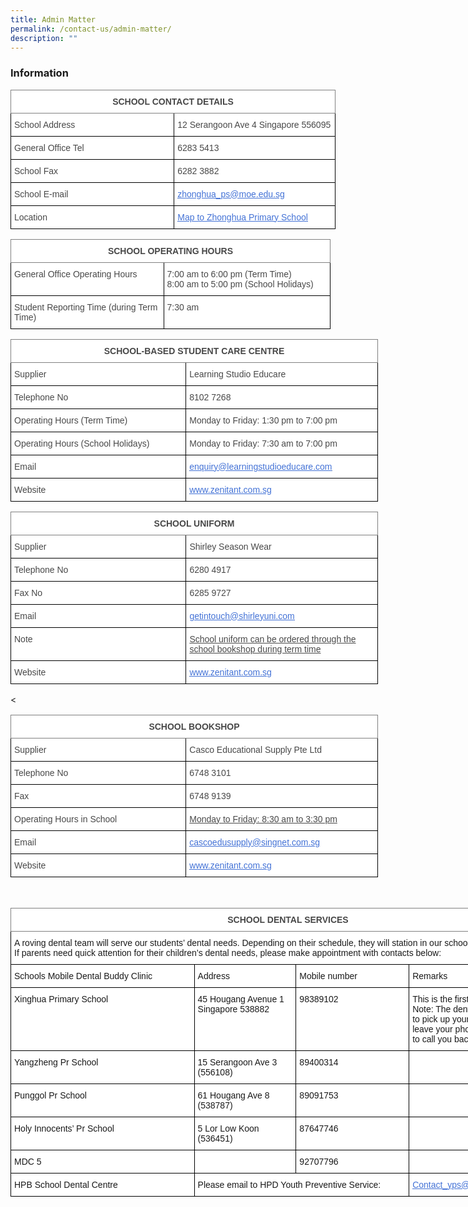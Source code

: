 ```yaml
---
title: Admin Matter
permalink: /contact-us/admin-matter/
description: ""
---
```

### **Information**
<style type="text/css">
.tg  {border-collapse:collapse;border-spacing:0;}
.tg td{border-color:black;border-style:solid;border-width:1px;font-family:Arial, sans-serif;font-size:14px;
  overflow:hidden;padding:10px 5px;word-break:normal;}
.tg th{border-color:black;border-style:solid;border-width:1px;font-family:Arial, sans-serif;font-size:14px;
  font-weight:normal;overflow:hidden;padding:10px 5px;word-break:normal;}
.tg .tg-8vr4{background-color:#FFF;border-color:inherit;color:#484848;font-weight:bold;text-align:center;vertical-align:top}
.tg .tg-06je{background-color:#FFF;color:#484848;text-align:left;vertical-align:top}
.tg .tg-wjv8{background-color:#FFF;color:#4372D6;text-align:left;text-decoration:underline;vertical-align:top}
</style>
<table style="undefined;table-layout: fixed; width: 520px" class="tg">
<colgroup>
<col style="width: 235px">
<col style="width: 27px">
<col style="width: 25px">
<col style="width: 233px">
</colgroup>
<thead>
  <tr>
    <th colspan="4" class="tg-8vr4">SCHOOL CONTACT DETAILS</th>
  </tr>
</thead>
<tbody>
  <tr>
    <td colspan="2" class="tg-06je">School Address</td>
    <td colspan="2" class="tg-06je">12 Serangoon Ave 4 Singapore 556095</td>
  </tr>
  <tr>
    <td colspan="2" class="tg-06je">General Office Tel</td>
    <td colspan="2" class="tg-06je">6283 5413</td>
  </tr>
  <tr>
    <td colspan="2" class="tg-06je">School Fax</td>
    <td colspan="2" class="tg-06je">6282 3882</td>
  </tr>
  <tr>
    <td colspan="2" class="tg-06je">School E-mail</td>
    <td colspan="2" class="tg-wjv8"><a href="mailto:zhonghua_ps@moe.edu.sg"><span style="text-decoration:underline;color:#4372D6">zhonghua_ps@moe.edu.sg</span></a></td>
  </tr>
  <tr>
    <td colspan="2" class="tg-06je">Location</td>
    <td colspan="2" class="tg-wjv8"><a href="https://www.google.com/maps/place/Zhonghua+Primary+School/@1.3598585,103.8673854,17z/data=!3m2!4b1!5s0x31da17aa2967fb09:0xcf3121e3b5fa38f6!4m6!3m5!1s0x31da17aa39517ac9:0xec3925b798d00a36!8m2!3d1.3598531!4d103.8695741!16s%2Fg%2F1tg29"><span style="text-decoration:underline;color:#4372D6">Map to Zhonghua Primary School</span></a></td>
  </tr>
</tbody>
</table>

<style type="text/css">
.tg  {border-collapse:collapse;border-spacing:0;}
.tg td{border-color:black;border-style:solid;border-width:1px;font-family:Arial, sans-serif;font-size:14px;
  overflow:hidden;padding:10px 5px;word-break:normal;}
.tg th{border-color:black;border-style:solid;border-width:1px;font-family:Arial, sans-serif;font-size:14px;
  font-weight:normal;overflow:hidden;padding:10px 5px;word-break:normal;}
.tg .tg-8vr4{background-color:#FFF;border-color:inherit;color:#484848;font-weight:bold;text-align:center;vertical-align:top}
.tg .tg-06je{background-color:#FFF;color:#484848;text-align:left;vertical-align:top}
</style>
<table style="undefined;table-layout: fixed; width: 512px" class="tg">
<colgroup>
<col style="width: 220px">
<col style="width: 25px">
<col style="width: 23px">
<col style="width: 244px">
</colgroup>
<thead>
  <tr>
    <th colspan="4" class="tg-8vr4">SCHOOL OPERATING HOURS</th>
  </tr>
</thead>
<tbody>
  <tr>
    <td colspan="2" class="tg-06je">General Office Operating Hours</td>
    <td colspan="2" class="tg-06je">7:00 am to 6:00 pm (Term Time)<span style="font-weight:inherit;font-style:inherit">                  </span><br>8:00 am to 5:00 pm (School Holidays)</td>
  </tr>
  <tr>
    <td colspan="2" class="tg-06je">Student Reporting Time (during Term Time)</td>
    <td colspan="2" class="tg-06je">7:30 am</td>
  </tr>
</tbody>
</table>

<style type="text/css">
.tg  {border-collapse:collapse;border-spacing:0;}
.tg td{border-color:black;border-style:solid;border-width:1px;font-family:Arial, sans-serif;font-size:14px;
  overflow:hidden;padding:10px 5px;word-break:normal;}
.tg th{border-color:black;border-style:solid;border-width:1px;font-family:Arial, sans-serif;font-size:14px;
  font-weight:normal;overflow:hidden;padding:10px 5px;word-break:normal;}
.tg .tg-8vr4{background-color:#FFF;border-color:inherit;color:#484848;font-weight:bold;text-align:center;vertical-align:top}
.tg .tg-06je{background-color:#FFF;color:#484848;text-align:left;vertical-align:top}
.tg .tg-wjv8{background-color:#FFF;color:#4372D6;text-align:left;text-decoration:underline;vertical-align:top}
</style>
<table style="undefined;table-layout: fixed; width: 588px" class="tg">
<colgroup>
<col style="width: 253px">
<col style="width: 28px">
<col style="width: 27px">
<col style="width: 280px">
</colgroup>
<thead>
  <tr>
    <th colspan="4" class="tg-8vr4">SCHOOL-BASED STUDENT CARE CENTRE</th>
  </tr>
</thead>
<tbody>
  <tr>
    <td colspan="2" class="tg-06je">Supplier</td>
    <td colspan="2" class="tg-06je">Learning Studio Educare</td>
  </tr>
  <tr>
    <td colspan="2" class="tg-06je">Telephone No</td>
    <td colspan="2" class="tg-06je">8102 7268</td>
  </tr>
  <tr>
    <td colspan="2" class="tg-06je">Operating Hours (Term Time)</td>
    <td colspan="2" class="tg-06je">Monday to Friday: 1:30 pm to 7:00 pm</td>
  </tr>
  <tr>
    <td colspan="2" class="tg-06je">Operating Hours (School Holidays)</td>
    <td colspan="2" class="tg-06je">Monday to Friday: 7:30 am to 7:00 pm</td>
  </tr>
  <tr>
    <td colspan="2" class="tg-06je">Email</td>
    <td colspan="2" class="tg-wjv8"><a href="mailto:enquiry@learningstudioeducare.com"><span style="text-decoration:underline;color:#4372D6">enquiry@learningstudioeducare.com</span></a></td>
  </tr>
  <tr>
    <td colspan="2" class="tg-06je">Website</td>
    <td colspan="2" class="tg-wjv8"><a href="http://www.zenitant.com.sg/"><span style="text-decoration:underline;color:#4372D6">www.zenitant.com.sg</span></a></td>
  </tr>
</tbody>
</table>

<style type="text/css">
.tg  {border-collapse:collapse;border-spacing:0;}
.tg td{border-color:black;border-style:solid;border-width:1px;font-family:Arial, sans-serif;font-size:14px;
  overflow:hidden;padding:10px 5px;word-break:normal;}
.tg th{border-color:black;border-style:solid;border-width:1px;font-family:Arial, sans-serif;font-size:14px;
  font-weight:normal;overflow:hidden;padding:10px 5px;word-break:normal;}
.tg .tg-1zl8{background-color:#FFF;color:#484848;text-align:left;text-decoration:underline;vertical-align:top}
.tg .tg-8vr4{background-color:#FFF;border-color:inherit;color:#484848;font-weight:bold;text-align:center;vertical-align:top}
.tg .tg-06je{background-color:#FFF;color:#484848;text-align:left;vertical-align:top}
.tg .tg-wjv8{background-color:#FFF;color:#4372D6;text-align:left;text-decoration:underline;vertical-align:top}
</style>
<table style="undefined;table-layout: fixed; width: 588px" class="tg">
<colgroup>
<col style="width: 253px">
<col style="width: 28px">
<col style="width: 27px">
<col style="width: 280px">
</colgroup>
<thead>
  <tr>
    <th colspan="4" class="tg-8vr4">SCHOOL UNIFORM</th>
  </tr>
</thead>
<tbody>
  <tr>
    <td colspan="2" class="tg-06je">Supplier</td>
    <td colspan="2" class="tg-06je">Shirley Season Wear</td>
  </tr>
  <tr>
    <td colspan="2" class="tg-06je">Telephone No</td>
    <td colspan="2" class="tg-06je">6280 4917</td>
  </tr>
  <tr>
    <td colspan="2" class="tg-06je">Fax No</td>
    <td colspan="2" class="tg-06je">6285 9727</td>
  </tr>
  <tr>
    <td colspan="2" class="tg-06je">Email</td>
    <td colspan="2" class="tg-wjv8"><a href="mailto:getintouch@shirleyuni.com"><span style="text-decoration:underline;color:#4372D6">getintouch@shirleyuni.com</span></a></td>
  </tr>
  <tr>
    <td colspan="2" class="tg-06je">Note</td>
    <td colspan="2" class="tg-1zl8">School uniform can be ordered through the school bookshop during term time</td>
  </tr>
  <tr>
    <td colspan="2" class="tg-06je">Website</td>
    <td colspan="2" class="tg-wjv8"><a href="http://www.zenitant.com.sg/"><span style="text-decoration:underline;color:#4372D6">www.zenitant.com.sg</span></a></td>
  </tr>
</tbody>
</table>
	
&lt;<style type="text/css">
.tg  {border-collapse:collapse;border-spacing:0;}
.tg td{border-color:black;border-style:solid;border-width:1px;font-family:Arial, sans-serif;font-size:14px;
  overflow:hidden;padding:10px 5px;word-break:normal;}
.tg th{border-color:black;border-style:solid;border-width:1px;font-family:Arial, sans-serif;font-size:14px;
  font-weight:normal;overflow:hidden;padding:10px 5px;word-break:normal;}
.tg .tg-1zl8{background-color:#FFF;color:#484848;text-align:left;text-decoration:underline;vertical-align:top}
.tg .tg-8vr4{background-color:#FFF;border-color:inherit;color:#484848;font-weight:bold;text-align:center;vertical-align:top}
.tg .tg-06je{background-color:#FFF;color:#484848;text-align:left;vertical-align:top}
.tg .tg-wjv8{background-color:#FFF;color:#4372D6;text-align:left;text-decoration:underline;vertical-align:top}
</style>
<table style="undefined;table-layout: fixed; width: 588px" class="tg">
<colgroup>
<col style="width: 253px">
<col style="width: 28px">
<col style="width: 27px">
<col style="width: 280px">
</colgroup>
<thead>
  <tr>
    <th colspan="4" class="tg-8vr4">SCHOOL BOOKSHOP</th>
  </tr>
</thead>
<tbody>
  <tr>
    <td colspan="2" class="tg-06je">Supplier </td>
    <td colspan="2" class="tg-06je">Casco Educational Supply Pte Ltd</td>
  </tr>
  <tr>
    <td colspan="2" class="tg-06je">Telephone No</td>
    <td colspan="2" class="tg-06je">6748 3101</td>
  </tr>
  <tr>
    <td colspan="2" class="tg-06je">Fax</td>
    <td colspan="2" class="tg-06je">6748 9139</td>
  </tr>
  <tr>
    <td colspan="2" class="tg-06je">Operating Hours in School</td>
    <td colspan="2" class="tg-1zl8">Monday to Friday: 8:30 am to 3:30 pm</td>
  </tr>
  <tr>
    <td colspan="2" class="tg-06je">Email</td>
    <td colspan="2" class="tg-wjv8"><a href="mailto:cascoedusupply@singnet.com.sg"><span style="text-decoration:underline;color:#4372D6">cascoedusupply@singnet.com.sg</span></a></td>
  </tr>
  <tr>
    <td colspan="2" class="tg-06je">Website</td>
    <td colspan="2" class="tg-wjv8"><a href="http://www.zenitant.com.sg/"><span style="text-decoration:underline;color:#4372D6">www.zenitant.com.sg</span></a></td>
  </tr>
</tbody>
</table>

<br>

<style type="text/css">
.tg  {border-collapse:collapse;border-spacing:0;}
.tg td{border-color:black;border-style:solid;border-width:1px;font-family:Arial, sans-serif;font-size:14px;
  overflow:hidden;padding:10px 5px;word-break:normal;}
.tg th{border-color:black;border-style:solid;border-width:1px;font-family:Arial, sans-serif;font-size:14px;
  font-weight:normal;overflow:hidden;padding:10px 5px;word-break:normal;}
.tg .tg-ycr8{background-color:#ffffff;text-align:left;vertical-align:top}
.tg .tg-8vr4{background-color:#FFF;border-color:inherit;color:#484848;font-weight:bold;text-align:center;vertical-align:top}
.tg .tg-wzj2{background-color:#ffffff;color:#4372D6;text-align:left;text-decoration:underline;vertical-align:top}
</style>
<table style="undefined;table-layout: fixed; width: 888px" class="tg">
<colgroup>
<col style="width: 294px">
<col style="width: 163px">
<col style="width: 181px">
<col style="width: 250px">
</colgroup>
<thead>
  <tr>
    <th colspan="4" class="tg-8vr4">SCHOOL DENTAL SERVICES</th>
  </tr>
</thead>
<tbody>
  <tr>
    <td colspan="4" class="tg-ycr8">A roving dental team will serve our students’ dental needs.<span style="font-weight:inherit;font-style:inherit"> </span> Depending on their schedule, they will station in our school for a period in the year.<span style="font-weight:inherit;font-style:inherit"> </span> If parents need quick attention for their children’s dental needs, please make appointment with contacts below:</td>
  </tr>
  <tr>
    <td class="tg-ycr8">Schools Mobile Dental Buddy Clinic </td>
    <td class="tg-ycr8">Address</td>
    <td class="tg-ycr8">Mobile number</td>
    <td class="tg-ycr8">Remarks</td>
  </tr>
  <tr>
    <td class="tg-ycr8">Xinghua Primary School</td>
    <td class="tg-ycr8">45 Hougang Avenue 1 Singapore 538882</td>
    <td class="tg-ycr8">98389102</td>
    <td class="tg-ycr8">This is the first point of contact.<span style="font-weight:inherit;font-style:inherit"> </span><br>Note: The dentist may not be available to pick up your call immediately.<span style="font-weight:inherit;font-style:inherit"> </span> Do leave your phone number for him/her to call you back.</td>
  </tr>
  <tr>
    <td class="tg-ycr8">Yangzheng Pr School</td>
    <td class="tg-ycr8">15 Serangoon Ave 3 (556108)</td>
    <td class="tg-ycr8">89400314</td>
    <td class="tg-ycr8"> </td>
  </tr>
  <tr>
    <td class="tg-ycr8">Punggol Pr School</td>
    <td class="tg-ycr8">61 Hougang Ave 8 (538787)</td>
    <td class="tg-ycr8">89091753 </td>
    <td class="tg-ycr8"> </td>
  </tr>
  <tr>
    <td class="tg-ycr8">Holy Innocents’ Pr School</td>
    <td class="tg-ycr8">5 Lor Low Koon (536451)</td>
    <td class="tg-ycr8">87647746 </td>
    <td class="tg-ycr8"> </td>
  </tr>
  <tr>
    <td class="tg-ycr8">MDC 5</td>
    <td class="tg-ycr8"> </td>
    <td class="tg-ycr8">92707796</td>
    <td class="tg-ycr8"> </td>
  </tr>
  <tr>
    <td class="tg-ycr8">HPB School Dental Centre</td>
    <td colspan="2" class="tg-ycr8">Please email to HPD Youth Preventive Service:</td>
    <td class="tg-wzj2"><a rel="noopener noreferrer" target="_blank" href="mailto:Contact_yps@hpb.gov.sg"><span style="text-decoration:underline;color:#4372D6">Contact_yps@hpb.gov.sg</span></a></td>
  </tr>
</tbody>
</table>